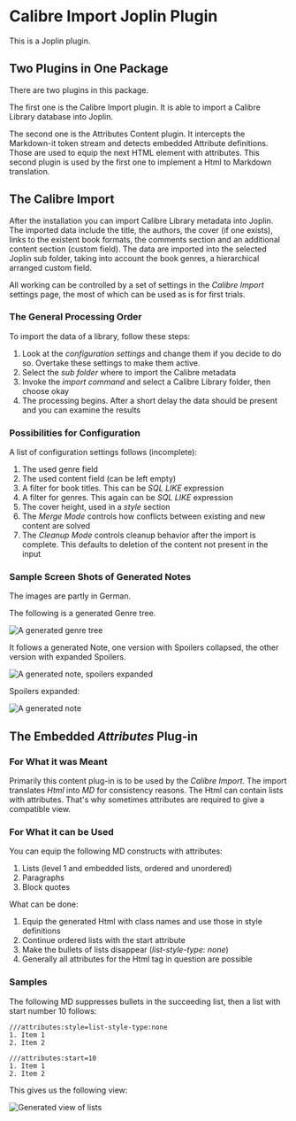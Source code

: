 # Calibre Import Joplin Plugin

This is a Joplin plugin.

## Two Plugins in One Package

There are two plugins in this package. 

The first one is the Calibre Import plugin. It is able to import a Calibre Library database into
Joplin. 

The second one is the Attributes Content plugin. It intercepts the Markdown-it token stream and detects embedded Attribute
definitions. Those are used to equip the next HTML element with attributes. This second plugin is used by the first one to implement
a Html to Markdown translation.

## The Calibre Import

After the installation you can import Calibre Library metadata into Joplin. The imported data include the title, the authors, the
cover (if one exists), links to the existent book formats, the comments section and an additional content section (custom field).
The data are imported into the selected Joplin sub folder, taking into account the book genres, a hierarchical arranged custom
field.

All working can be controlled by a set of settings in the *Calibre Import* settings page, the most of which can be used as is for 
first trials.

### The General Processing Order

To import the data of a library, follow these steps:

1. Look at the *configuration settings* and change them if you decide to do so. Overtake these settings to make them active.
2. Select the *sub folder* where to import the Calibre metadata
3. Invoke the *import command* and select a Calibre Library folder, then choose okay
4. The processing begins. After a short delay the data should be present and you can examine the results

### Possibilities for Configuration 

A list of configuration settings follows (incomplete):

1. The used genre field
2. The used content field (can be left empty)
3. A filter for book titles. This can be *SQL LIKE* expression
4. A filter for genres. This again can be *SQL LIKE* expression
5. The cover height, used in a *style* section
6. The *Merge Mode* controls how conflicts between existing and new content are solved
7. The *Cleanup Mode* controls cleanup behavior after the import is complete. This defaults to deletion of the content not present in the input

### Sample Screen Shots of Generated Notes

The images are partly in German.

The following is a generated Genre tree.

![A generated genre tree](./doc/Genre%20Tree.png)

It follows a generated Note, one version with Spoilers collapsed, the other version with expanded Spoilers.

![A generated note, spoilers expanded](./doc/Rendered%20MD,%20Spoilers%20Collapsed.png)

Spoilers expanded:

![A generated note](./doc/Rendered%20MD,%20Spoilers%20Expanded.png)


## The Embedded *Attributes* Plug-in

### For What it was Meant

Primarily this content plug-in is to be used by the *Calibre Import*. The import translates *Html* into *MD*
for consistency reasons. The Html can contain lists with attributes. That's why sometimes attributes are
required to give a compatible view.

### For What it can be Used

You can equip the following MD constructs with attributes:

1. Lists (level 1 and embedded lists, ordered and unordered)
1. Paragraphs
1. Block quotes

What can be done:

1. Equip the generated Html with class names and use those in style definitions
1. Continue ordered lists with the start attribute
1. Make the bullets of lists disappear (*list-style-type: none*)
1. Generally all attributes for the Html tag in question are possible

### Samples

The following MD suppresses bullets in the succeeding list, then a list with start number 10 follows:

```
///attributes:style=list-style-type:none
1. Item 1
2. Item 2

///attributes:start=10
1. Item 1
2. Item 2
```

This gives us the following view:

![Generated view of lists](./doc/Lists%20with%20Attributes.png)
